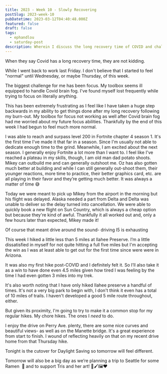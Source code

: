 ```yaml
---
title: 2023 - Week 10 - Slowly Recovering
postSlug: 2023-week-10
pubDatetime: 2023-03-12T04:40:48.000Z
featured: false
draft: false
tags:
  - ephandlou
  - saturday-post
description: Wherein I discuss the long recovery time of COVID and challenges related to focus, hitting level 200 in Fortnite for Chapter 4 Season 1, picking up Mikey from the airport, reflect on a shorter than desired hike at Illahee, Daylight Saving, and a forthcoing trip to Seattle to get Ramen at see Tris' art showing
---
```


When they say Covid has a long recovery time, they are not kidding.

While I went back to work last Friday. I don't believe that I started to feel "normal" until Wednesday, or maybe Thursday, of this week.

The biggest challenge for me has been focus. My toolbox seems ill equipped to handle Covid brain fog. I've found myself lost frequently while trying to focus on literally anything.

This has been extremely frustrating as I feel like I have taken a huge step backwards in my ability to get things done after my long recovery following my burn-out. My toolbox for focus not working as well after Covid brain fog had me worried about my future focus abilities. Thankfully by the end of this week I had begun to feel much more normal.

I was able to reach and surpass level 200 in Fortnite chapter 4 season 1. It's the first time I've made it that far in a season. Since I'm usually not able to dedicate enough time to the grind. Meanwhile, I am excited about the next season. I generally enjoy Fortnite a lot more than I want to. I feel like I've reached a plateau in my skills, though, I am old man dad potato shoots. Mikey can outbuild me and can generally outshoot me. Oz has also gotten much better at building and while I can still generally out-shoot them, their younger reactions, more time to practice, their better graphics card, etc. are all playing in their favor and they’re getting much better. It was always a matter of time 😅

Today we were meant to pick up Mikey from the airport in the morning but his flight was delayed. Alaska needed a part from Delta and Delta was unable to deliver so the delay turned into cancellation. We were able to quickly book a new flight on Sun Country, which is always a cheap option but because they're kind of awful. Thankfully it all worked out and, only a few hours later than expected, Mikey made it!

Of course that meant drive around the sound- driving I5 is exhausting

This week I hiked a little less than 5 miles at Ilahee Preserve. I’m a little dissatisfied in myself for not quite hitting a full five miles but I'm accepting the win as I was at least able to get out for the first time since were were in Arizona.

It was also my first hike post-COVID and I definitely felt it. So I’ll also take it as a win to have done even 4.5 miles given how tired I was feeling by the time I had even gotten 3 miles into my trek.

It's also worth noting that I have only hiked Ilahee preserve a handful of times. It's not a very big park to begin with, I don't think it even has a total of 10 miles of trails. I haven't developed a good 5 mile route throughout, either.

But given its proximity, I'm going to try to make it a common stop for my regular hikes. My chore hikes. The ones I _need_ to do.

I enjoy the drive on Perry Ave. plenty, there are some nice curves and beautiful views- as well as on the Manette bridge. It's a great experience from start to finish. I wound of reflecting heavily on that on my recent drive home from that Thursday hike.

Tonight is the cutover for Daylight Saving so tomorrow will feel different.

Tomorrow will also be a big day as we’re planning a trip to Seattle for some Ramen  🍜 and to support Tris and her art! 🎨🖌️🖼️❤️
